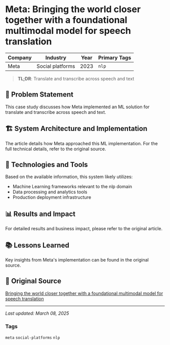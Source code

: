 # Meta: Bringing the world closer together with a foundational multimodal model for speech translation

| Company | Industry | Year | Primary Tags | 
|---------|----------|------|--------------|
| Meta | Social platforms | 2023 | `nlp` |

> **TL;DR**: Translate and transcribe across speech and text

## 📝 Problem Statement

This case study discusses how Meta implemented an ML solution for translate and transcribe across speech and text.

## 🏗️ System Architecture and Implementation

The article details how Meta approached this ML implementation. For the full technical details, refer to the original source.

## 🔧 Technologies and Tools

Based on the available information, this system likely utilizes:

- Machine Learning frameworks relevant to the nlp domain
- Data processing and analytics tools
- Production deployment infrastructure

## 📊 Results and Impact

For detailed results and business impact, please refer to the original article.

## 📚 Lessons Learned

Key insights from Meta's implementation can be found in the original source.

## 🔗 Original Source

[Bringing the world closer together with a foundational multimodal model for speech translation](https://ai.meta.com/blog/seamless-m4t/)

---

*Last updated: March 08, 2025*

### Tags

`meta` `social-platforms` `nlp`
